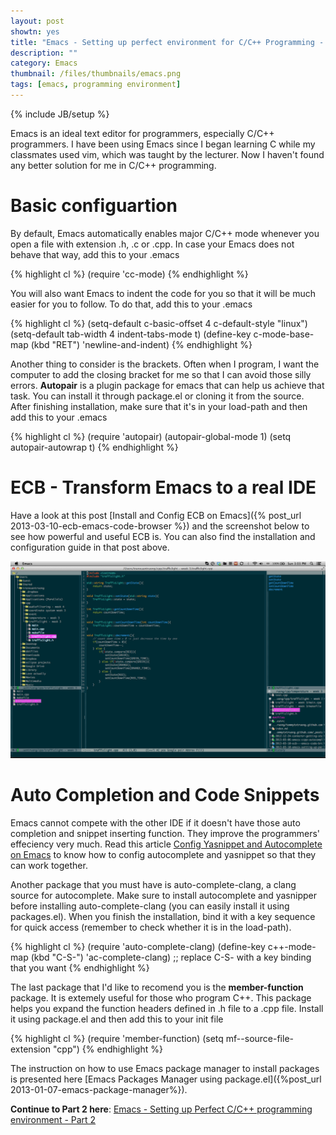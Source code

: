 ```yaml
---
layout: post
showtn: yes
title: "Emacs - Setting up perfect environment for C/C++ Programming - Part 1"
description: ""
category: Emacs
thumbnail: /files/thumbnails/emacs.png
tags: [emacs, programming environment]
---
```

{% include JB/setup %}

Emacs is an ideal text editor for programmers, especially C/C++ programmers. I
have been using Emacs since I began learning C while my classmates used vim,
which was taught by the lecturer. Now I haven't found any better solution for me
in C/C++ programming.

<!-- more -->

# Basic configuartion

By default, Emacs automatically enables major C/C++ mode whenever you open a
file with extension .h, .c or .cpp. In case your Emacs does not behave that way,
add this to your .emacs

{% highlight cl %}
(require 'cc-mode)
{% endhighlight %}

You will also want Emacs to indent the code for you so that it will be much
easier for you to follow. To do that, add this to your .emacs

{% highlight cl %}
(setq-default c-basic-offset 4 c-default-style "linux")
(setq-default tab-width 4 indent-tabs-mode t)
(define-key c-mode-base-map (kbd "RET") 'newline-and-indent)
{% endhighlight %}

Another thing to consider is the brackets. Often when I program, I want the
computer to add the closing bracket for me so that I can avoid those silly
errors. **Autopair** is a plugin package for emacs that can help us achieve that
task. You can install it through package.el or cloning it from the source. After
finishing installation, make sure that it's in your load-path and then add this
to your .emacs

{% highlight cl %}
(require 'autopair)
(autopair-global-mode 1)
(setq autopair-autowrap t)
{% endhighlight %}

# ECB - Transform Emacs to a real IDE

Have a look at this post
[Install and Config ECB on Emacs]({% post_url 2013-03-10-ecb-emacs-code-browser %})
and the screenshot below to see how powerful and useful ECB is. You can also
find the installation and configuration guide in that post above.

![ECB Screenshot](/files/2013-03-10-ecb---emacs-code-browser/ecb.png )

# Auto Completion and Code Snippets

Emacs cannot compete with the other IDE if it doesn't have those auto completion
and snippet inserting function. They improve the programmers' effeciency very
much. Read this article
[Config Yasnippet and Autocomplete on Emacs](/2013/01/06/config-yasnippet-and-autocomplete-on-emacs/)
to know how to config autocomplete and yasnippet so that they can work together.

Another package that you must have is auto-complete-clang, a clang source for
autocomplete. Make sure to install autocomplete and yasnipper before installing
auto-complete-clang (you can easily install it using packages.el). When you
finish the installation, bind it with a key sequence for quick access (remember
to check whether it is in the load-path).

{% highlight cl %}
(require 'auto-complete-clang)
(define-key c++-mode-map (kbd "C-S-<return>") 'ac-complete-clang)
;; replace C-S-<return> with a key binding that you want
{% endhighlight %}

The last package that I'd like to recomend you is the **member-function**
package. It is extemely useful for those who program C++. This package helps you
expand the function headers defined in .h file to a .cpp file. Install it using
package.el and then add this to your init file

{% highlight cl %}
(require 'member-function)
(setq mf--source-file-extension "cpp")
{% endhighlight %}

The instruction on how to use Emacs package manager to install packages is
presented here [Emacs Packages Manager using package.el]({%post_url 2013-01-07-emacs-package-manager%}).

**Continue to Part 2 here**:
[Emacs - Setting up Perfect C/C++ programming environment - Part 2](/2013/04/12/emacs-setting-up-perfect-cc-programming-environment/)
